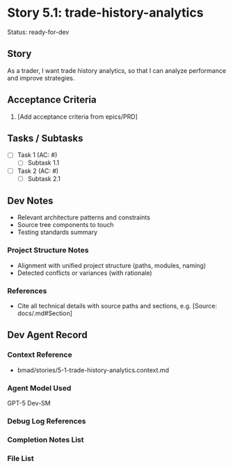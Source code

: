 # Story 5.1: trade-history-analytics

Status: ready-for-dev

## Story

As a trader,
I want trade history analytics,
so that I can analyze performance and improve strategies.

## Acceptance Criteria

1. [Add acceptance criteria from epics/PRD]

## Tasks / Subtasks

- [ ] Task 1 (AC: #)
  - [ ] Subtask 1.1
- [ ] Task 2 (AC: #)
  - [ ] Subtask 2.1

## Dev Notes

- Relevant architecture patterns and constraints
- Source tree components to touch
- Testing standards summary

### Project Structure Notes

- Alignment with unified project structure (paths, modules, naming)
- Detected conflicts or variances (with rationale)

### References

- Cite all technical details with source paths and sections, e.g. [Source: docs/<file>.md#Section]

## Dev Agent Record

### Context Reference

- bmad/stories/5-1-trade-history-analytics.context.md

### Agent Model Used

GPT-5 Dev-SM

### Debug Log References

### Completion Notes List

### File List


